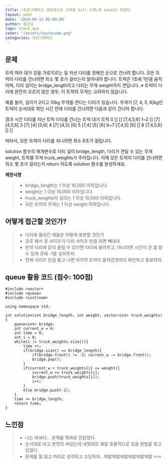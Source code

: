 ```yaml
---
title: (프로그래머스 코딩테스트 고득점 kit) 스택/큐 Level2 프린터
layout: post
date: '2019-04-13 02:00:00'
author: 줌코딩
tags: stack_que
cover: "/assets/instacode.png"
categories: 프로그래머스
---
```


## 문제

트럭 여러 대가 강을 가로지르는 일 차선 다리를 정해진 순으로 건너려 합니다. 모든 트럭이 다리를 건너려면 최소 몇 초가 걸리는지 알아내야 합니다. 트럭은 1초에 1만큼 움직이며, 다리 길이는 bridge_length이고 다리는 무게 weight까지 견딥니다.
※ 트럭이 다리에 완전히 오르지 않은 경우, 이 트럭의 무게는 고려하지 않습니다.

예를 들어, 길이가 2이고 10kg 무게를 견디는 다리가 있습니다. 무게가 [7, 4, 5, 6]kg인 트럭이 순서대로 최단 시간 안에 다리를 건너려면 다음과 같이 건너야 합니다.

경과 시간    다리를 지난 트럭    다리를 건너는 트럭    대기 트럭
0    []    []    [7,4,5,6]
1~2    []    [7]    [4,5,6]
3    [7]    [4]    [5,6]
4    [7]    [4,5]    [6]
5    [7,4]    [5]    [6]
6~7    [7,4,5]    [6]    []
8    [7,4,5,6]    []    []

따라서, 모든 트럭이 다리를 지나려면 최소 8초가 걸립니다.

solution 함수의 매개변수로 다리 길이 bridge_length, 다리가 견딜 수 있는 무게 weight, 트럭별 무게 truck_weights가 주어집니다. 이때 모든 트럭이 다리를 건너려면 최소 몇 초가 걸리는지 return 하도록 solution 함수를 완성하세요.
 
**제한사항**

>* bridge_length는 1 이상 10,000 이하입니다.
>* weight는 1 이상 10,000 이하입니다.
>* truck_weights의 길이는 1 이상 10,000 이하입니다.
>* 모든 트럭의 무게는 1 이상 weight 이하입니다.

## 어떻게 접근할 것인가?

>* 다리에 올라간 애들은 어떻게 표현할 것인가
>* 큐로 해서 큐 사이즈가 다리 사이즈 만큼 되면 빼내자
>* 만약 다리에 같이 올릴 수 있다면 다리에 올려주고, 아니라면 시간이 간 걸 알 수 있게 큐에 -1을 넣어주자.
>* 전체 사이즈 만큼 돌고 나면 마지막 트럭이 올려진것까지 확인하고 종료하자.


## queue 활용 코드 (점수: 100점)

    #include <vector>
    #include <queue>
    #include <iostream>

    using namespace std;

    int solution(int bridge_length, int weight, vector<int> truck_weights) {
        queue<int> bridge;
        int current_w = 0;
        int time = 0;
        int i = 0;
        while(i != truck_weights.size()){
            time ++;
            if(bridge.size() == bridge_length){
                if(bridge.front() != -1) current_w -= bridge.front();
                bridge.pop();
            }
            if(current_w + truck_weights[i] <= weight){
                current_w += truck_weights[i];
                bridge.push(truck_weights[i]);
                i++;
            }
            else bridge.push(-1);
        }
        time += bridge_length;
        return time;
    }

## 느낀점

>* 나는 바보다... 문제를 똑바로 안읽었다. 
>* 순서대로 라고 분명히 써있는데 내멋대로 제일 효율적으로 넣을 방법을 찾고 있었다.
>* 문제를 잘 읽고 머리로 생각하고 코딩하자.. 제발제발제발제발제발제발 ㅠㅠ

